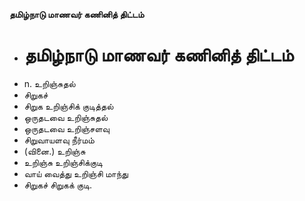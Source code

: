 **தமிழ்நாடு மாணவர் கணினித் திட்டம்**
- # தமிழ்நாடு மாணவர் கணினித் திட்டம்
- n. உறிஞ்சுதல்
- சிறுகச்
- சிறுக உறிஞ்சிக் குடித்தல்
- ஒருதடவை உறிஞ்சுதல்
- ஒருதடவை உறிஞ்சளவு
- சிறுவாயளவு நீர்மம்
- (வினை.) உறிஞ்சு
- உறிஞ்சு உறிஞ்சிக்குடி
- வாய் வைத்து உறிஞ்சி மாந்து
- சிறுகச் சிறுகக் குடி.


